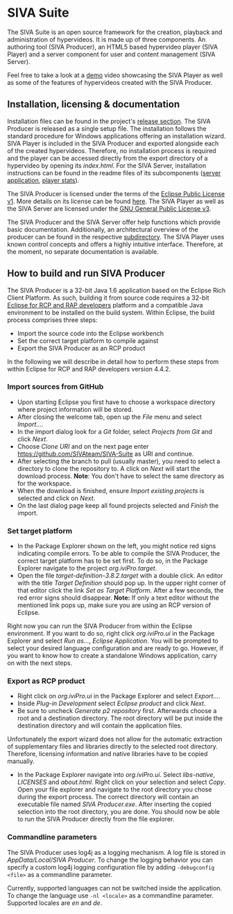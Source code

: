 # SIVA Suite
The SIVA Suite is an open source framework for the creation, playback and administration of hypervideos. It is made up of three components. An authoring tool (SIVA Producer), an HTML5 based hypervideo player (SIVA Player) and a server component for user and content management (SIVA Server).

Feel free to take a look at a [demo](http://siva.uni-passau.de/mirkul/projekte/BB_Trainer) video showcasing the SIVA Player as well as some of the features of hypervideos created with the SIVA Producer.

## Installation, licensing & documentation
Installation files can be found in the project's [release section](https://github.com/SIVAteam/SIVA-Suite/releases). The SIVA Producer is released as a single setup file. The installation follows the standard procedure for Windows applications offering an installation wizard. SIVA Player is included in the SIVA Producer and exported alongside each of the created hypervideos. Therefore, no installation process is required and the player can be accessed directly from the export directory of a hypervideo by opening its *index.html*. For the SIVA Server, installation instructions can be found in the readme files of its subcomponents ([server application](./server/serverApplication/README.txt), [player stats](./server/playerStats/README.txt)).

The SIVA Producer is licensed under the terms of the [Eclipse Public License v1](https://www.eclipse.org/legal/epl-v10.html). More details on its license can be found [here](./producer/about.html). The SIVA Player as well as the SIVA Server are licensed under the [GNU General Public License v3](http://www.gnu.org/copyleft/gpl.html).

The SIVA Producer and the SIVA Server offer help functions which provide basic documentation. Additionally, an architectural overview of the producer can be found in the respective [subdirectory](./producer/ARCHITECTURE/). The SIVA Player uses known control concepts and offers a highly intuitive interface. Therefore, at the moment, no separate documentation is available.


## How to build and run SIVA Producer
The SIVA Producer is a 32-bit Java 1.6 application based on the Eclipse Rich Client Platform. As such, building it from source code requires a 32-bit [Eclipse for RCP and RAP developers](http://www.eclipse.org/downloads/) platform and a compatible Java environment to be installed on the build system. Within Eclipse, the build process comprises three steps:
- Import the source code into the Eclipse workbench
- Set the correct target platform to compile against
- Export the SIVA Producer as an RCP product

In the following we will describe in detail how to perform these steps from within Eclipse for RCP and RAP developers version 4.4.2.

### Import sources from GitHub
- Upon starting Eclipse you first have to choose a workspace directory where project information will be stored.  
- After closing the welcome tab, open up the *File* menu and select *Import...*.  
- In the import dialog look for a *Git* folder, select *Projects from Git* and click *Next*.  
- Choose *Clone URI* and on the next page enter https://github.com/SIVAteam/SIVA-Suite as URI and continue.  
- After selecting the branch to pull (usually master), you need to select a directory to clone the repository to. A click on *Next* will start the download process. **Note**: You don't have to select the same directory as for the workspace.
- When the download is finished, ensure *Import existing projects* is selected and click on *Next*.
- On the last dialog page keep all found projects selected and *Finish* the import.

### Set target platform
- In the Package Explorer shown on the left, you might notice red signs indicating compile errors. To be able to compile the SIVA Producer, the correct target platform has to be set first. To do so, in the Package Explorer navigate to the project *org.iviPro.target*.
- Open the file *target-definition-3.8.2.target* with a double click. An editor with the title *Target Definition* should pop up. In the upper right corner of that editor click the link *Set as Target Platform*. After a few seconds, the red error signs should disappear. **Note:** If only a text editor without the mentioned link pops up, make sure you are using an RCP version of Eclipse.

Right now you can run the SIVA Producer from within the Eclipse environment. If you want to do so, right click *org.iviPro.ui* in the Package Explorer and select *Run as...*, *Eclipse Application*. You will be prompted to select your desired language configuration and are ready to go. However, if you want to know how to create a standalone Windows application, carry on with the next steps.

### Export as RCP product
- Right click on *org.iviPro.ui* in the Package Explorer and select *Export...*.
- Inside *Plug-in Development* select *Eclipse product* and click *Next*.
- Be sure to uncheck *Generate p2 repository* first. Afterwards choose a root and a destination directory. The root directory will be put inside the destination directory and will contain the application files.

Unfortunately the export wizard does not allow for the automatic extraction of supplementary files and libraries directly to the selected root directory. Therefore, licensing information and native libraries have to be copied manually.
- In the Package Explorer navigate into *org.iviPro.ui*. Select *libs-native*, *LICENSES* and *about.html*. Right click on your selection and select *Copy*. Open your file explorer and navigate to the root directory you chose during the export process. The correct directory will contain an executable file named *SIVA Producer.exe*. After inserting the copied selection into the root directory, you are done. You should now be able to run the SIVA Producer directly from the file explorer.

### Commandline parameters
The SIVA Producer uses log4j as a logging mechanism. A log file is stored in *AppData/Local/SIVA Producer*. To change the logging behavior you can specify a custom log4j logging configuration file by adding ``-debugconfig <file>`` as a commandline parameter.

Currently, supported languages can not be switched inside the application. To change the language use ``-nl <locale>`` as a commandline parameter. Supported locales are *en* and *de*.
